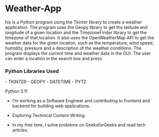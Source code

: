 # Weather-App
his is a Python program using the Tkinter library to create a weather application.
The program uses the Geopy library to get the latitude and longitude of a given 
location and the TimezoneFinder library to get the timezone of that location. 
It also uses the OpenWeatherMap API to get the weather data for the given location, 
such as the temperature, wind speed, humidity, pressure and a description of the weather conditions.
The program displays the current time and weather data in the GUI. The user can enter a location in the search box and press

<h3>Python Libraries Used</h3>
-  TKINTER 
-  GEOPY
-  DATETIME
-  PYTZ

Python 3.11
- I’m working as a Software Engineer and contributing to frontend and backend for building web applications.

- Exploring Technical Content Writing.

-  In my free time, I solve problems on GeeksforGeeks and read tech articles.
